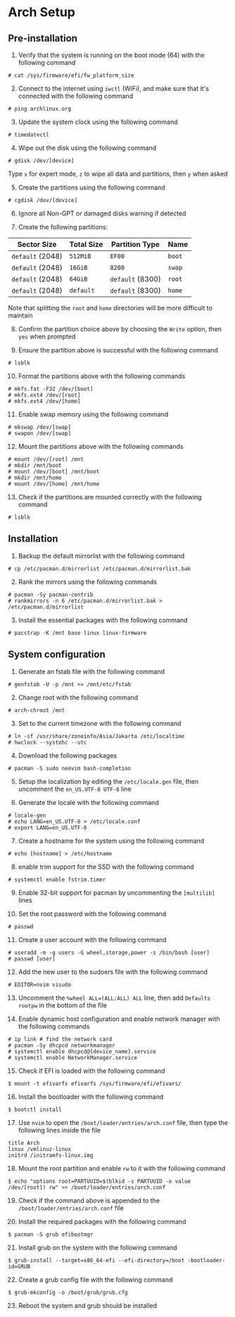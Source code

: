 # Arch Setup

## Pre-installation

1. Verify that the system is running on the boot mode (64) with the following command

```console
# cat /sys/firmware/efi/fw_platform_size
```

2. Connect to the internet using `iwctl` (WiFi), and make sure that it's connected with the following command

```console
# ping archlinux.org
```

3. Update the system clock using the following command

```console
# timedatectl
```

4. Wipe out the disk using the following command

```console
# gdisk /dev/[device]
```

Type `x` for expert mode, `z` to wipe all data and partitions, then `y` when asked

5. Create the partitions using the following command

```console
# cgdisk /dev/[device]
```

6. Ignore all Non-GPT or damaged disks warning if detected

7. Create the following partitions:

| Sector Size      | Total Size | Partition Type   | Name   |
| ---------------- | ---------- | ---------------- | ------ |
| `default` (2048) | `512MiB`   | `EF00`           | `boot` |
| `default` (2048) | `16GiB`    | `8200`           | `swap` | 
| `default` (2048) | `64GiB`    | `default` (8300) | `root` |
| `default` (2048) | `default`  | `default` (8300) | `home` |

Note that splitting the `root` and `home` directories will be more difficult to maintain

8. Confirm the partition choice above by choosing the `Write` option, then `yes` when prompted

9. Ensure the partition above is successful with the following command

```console
# lsblk
```

10. Format the partitions above with the following commands

```console
# mkfs.fat -F32 /dev/[boot]
# mkfs.ext4 /dev/[root]
# mkfs.ext4 /dev/[home]
```

11. Enable swap memory using the following command

```console
# mkswap /dev/[swap]
# swapon /dev/[swap]
```

12. Mount the partitions above with the following commands

```console
# mount /dev/[root] /mnt
# mkdir /mnt/boot
# mount /dev/[boot] /mnt/boot
# mkdir /mnt/home
# mount /dev/[home] /mnt/home
```

13. Check if the partitions are mounted correctly with the following command

```console
# lsblk
```

## Installation

1. Backup the default mirrorlist with the following command

```console
# cp /etc/pacman.d/mirrorlist /etc/pacman.d/mirrorlist.bak
```

2. Rank the mirrors using the following commands

```console
# pacman -Sy pacman-contrib
# rankmirrors -n 6 /etc/pacman.d/mirrorlist.bak > /etc/pacman.d/mirrorlist
```

3. Install the essential packages with the following command

```console
# pacstrap -K /mnt base linux linux-firmware
```

## System configuration

1. Generate an fstab file with the following command

```console
# genfstab -U -p /mnt >> /mnt/etc/fstab
```

2. Change root with the following command

```console
# arch-chroot /mnt
```

3. Set to the current timezone with the following command

```console
# ln -sf /usr/share/zoneinfo/Asia/Jakarta /etc/localtime
# hwclock --systohc --utc
```

4. Download the following packages

```console
# pacman -S sudo neovim bash-completion
```

5. Setup the localization by editing the `/etc/locale.gen` file, then uncomment the `en_US.UTF-8 UTF-8` line

6. Generate the locale with the following command

```console
# locale-gen
# echo LANG=en_US.UTF-8 > /etc/locale.conf
# export LANG=en_US.UTF-8
```

7. Create a hostname for the system using the following command

```console
# echo [hostname] > /etc/hostname
```

8. enable trim support for the SSD with the following command

```console
# systemctl enable fstrim.timer
```

9. Enable 32-bit support for pacman by uncommenting the `[multilib]` lines

10. Set the root password with the following command

```console
# passwd
```

11. Create a user account with the following command

```console
# useradd -m -g users -G wheel,storage,power -s /bin/bash [user]
# passwd [user]
```

12. Add the new user to the sudoers file with the following command

```console
# EDITOR=nvim visudo
```

13. Uncomment the `%wheel ALL=(ALL:ALL) ALL` line, then add `Defaults rootpw` in the bottom of the file

14. Enable dynamic host configuration and enable network manager with the following commands

```console
# ip link # find the network card
# pacman -Sy dhcpcd networkmanager
# systemctl enable dhcpcd@[device_name].service
# systemctl enable NetworkManager.service
```

15. Check if EFI is loaded with the following command

```console
$ mount -t efivarfs efivarfs /sys/firmware/efi/efivars/
```

16. Install the bootloader with the following command

```console
$ bootctl install
```

17. Use `nvim` to open the `/boot/loader/entries/arch.conf` file, then type the following lines inside the file

```
title Arch
linux /vmlinuz-linux
initrd /initramfs-linux.img
```

18. Mount the root partition and enable `rw` to it with the following command

```console
$ echo "options root=PARTUUID=$(blkid -s PARTUUID -o value /dev/[root]) rw" >> /boot/loader/entries/arch.conf
```

19. Check if the command above is appended to the `/boot/loader/entries/arch.conf` file

20. Install the required packages with the following command

```console
$ pacman -S grub efibootmgr
```

21. Install grub on the system with the following command

```console
$ grub-install --target=x86_64-efi --efi-directory=/boot -bootloader-id=GRUB
```

22. Create a grub config file with the following command

```console
$ grub-mkconfig -o /boot/grub/grub.cfg
```

23. Reboot the system and grub should be installed
